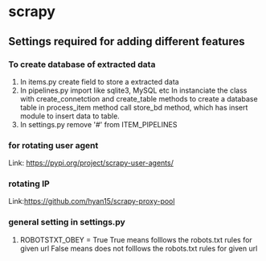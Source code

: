 # scrapy

## Settings required for adding different features

### To create database of extracted data

1. In items.py create field to store a extracted data
2. In pipelines.py 
  import <databse> like sqlite3, MySQL etc
  In instanciate the class with create_connetction and create_table methods to create a database table
  in process_item method call store_bd method, which has insert module to insert data to table.
3. In settings.py remove '#' from ITEM_PIPELINES

### for rotating user agent
Link: https://pypi.org/project/scrapy-user-agents/

### rotating IP
Link:https://github.com/hyan15/scrapy-proxy-pool

### general setting in settings.py
1. ROBOTSTXT_OBEY = True 
  True means folllows the robots.txt rules for given url
  False means does not folllows the robots.txt rules for given url

  
